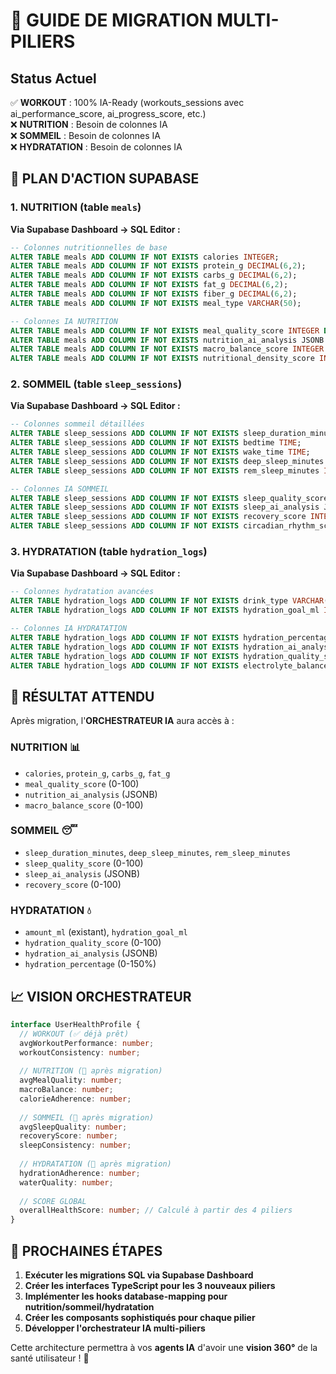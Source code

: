 # 🎯 GUIDE DE MIGRATION MULTI-PILIERS

## Status Actuel
✅ **WORKOUT** : 100% IA-Ready (workouts_sessions avec ai_performance_score, ai_progress_score, etc.)  
❌ **NUTRITION** : Besoin de colonnes IA  
❌ **SOMMEIL** : Besoin de colonnes IA  
❌ **HYDRATATION** : Besoin de colonnes IA  

## 🚀 PLAN D'ACTION SUPABASE

### 1. NUTRITION (table `meals`)
**Via Supabase Dashboard → SQL Editor :**

```sql
-- Colonnes nutritionnelles de base
ALTER TABLE meals ADD COLUMN IF NOT EXISTS calories INTEGER;
ALTER TABLE meals ADD COLUMN IF NOT EXISTS protein_g DECIMAL(6,2);
ALTER TABLE meals ADD COLUMN IF NOT EXISTS carbs_g DECIMAL(6,2);
ALTER TABLE meals ADD COLUMN IF NOT EXISTS fat_g DECIMAL(6,2);
ALTER TABLE meals ADD COLUMN IF NOT EXISTS fiber_g DECIMAL(6,2);
ALTER TABLE meals ADD COLUMN IF NOT EXISTS meal_type VARCHAR(50);

-- Colonnes IA NUTRITION
ALTER TABLE meals ADD COLUMN IF NOT EXISTS meal_quality_score INTEGER DEFAULT 0;
ALTER TABLE meals ADD COLUMN IF NOT EXISTS nutrition_ai_analysis JSONB DEFAULT '{}';
ALTER TABLE meals ADD COLUMN IF NOT EXISTS macro_balance_score INTEGER DEFAULT 0;
ALTER TABLE meals ADD COLUMN IF NOT EXISTS nutritional_density_score INTEGER DEFAULT 0;
```

### 2. SOMMEIL (table `sleep_sessions`)
**Via Supabase Dashboard → SQL Editor :**

```sql
-- Colonnes sommeil détaillées
ALTER TABLE sleep_sessions ADD COLUMN IF NOT EXISTS sleep_duration_minutes INTEGER;
ALTER TABLE sleep_sessions ADD COLUMN IF NOT EXISTS bedtime TIME;
ALTER TABLE sleep_sessions ADD COLUMN IF NOT EXISTS wake_time TIME;
ALTER TABLE sleep_sessions ADD COLUMN IF NOT EXISTS deep_sleep_minutes INTEGER;
ALTER TABLE sleep_sessions ADD COLUMN IF NOT EXISTS rem_sleep_minutes INTEGER;

-- Colonnes IA SOMMEIL
ALTER TABLE sleep_sessions ADD COLUMN IF NOT EXISTS sleep_quality_score INTEGER DEFAULT 0;
ALTER TABLE sleep_sessions ADD COLUMN IF NOT EXISTS sleep_ai_analysis JSONB DEFAULT '{}';
ALTER TABLE sleep_sessions ADD COLUMN IF NOT EXISTS recovery_score INTEGER DEFAULT 0;
ALTER TABLE sleep_sessions ADD COLUMN IF NOT EXISTS circadian_rhythm_score INTEGER DEFAULT 0;
```

### 3. HYDRATATION (table `hydration_logs`)
**Via Supabase Dashboard → SQL Editor :**

```sql
-- Colonnes hydratation avancées
ALTER TABLE hydration_logs ADD COLUMN IF NOT EXISTS drink_type VARCHAR(50) DEFAULT 'water';
ALTER TABLE hydration_logs ADD COLUMN IF NOT EXISTS hydration_goal_ml INTEGER DEFAULT 2000;

-- Colonnes IA HYDRATATION
ALTER TABLE hydration_logs ADD COLUMN IF NOT EXISTS hydration_percentage DECIMAL(5,2) DEFAULT 0.0;
ALTER TABLE hydration_logs ADD COLUMN IF NOT EXISTS hydration_ai_analysis JSONB DEFAULT '{}';
ALTER TABLE hydration_logs ADD COLUMN IF NOT EXISTS hydration_quality_score INTEGER DEFAULT 0;
ALTER TABLE hydration_logs ADD COLUMN IF NOT EXISTS electrolyte_balance_score INTEGER DEFAULT 0;
```

## 🤖 RÉSULTAT ATTENDU

Après migration, l'**ORCHESTRATEUR IA** aura accès à :

### NUTRITION 📊
- `calories`, `protein_g`, `carbs_g`, `fat_g`
- `meal_quality_score` (0-100)
- `nutrition_ai_analysis` (JSONB)
- `macro_balance_score` (0-100)

### SOMMEIL 😴
- `sleep_duration_minutes`, `deep_sleep_minutes`, `rem_sleep_minutes`
- `sleep_quality_score` (0-100)
- `sleep_ai_analysis` (JSONB)
- `recovery_score` (0-100)

### HYDRATATION 💧
- `amount_ml` (existant), `hydration_goal_ml`
- `hydration_quality_score` (0-100)
- `hydration_ai_analysis` (JSONB)
- `hydration_percentage` (0-150%)

## 📈 VISION ORCHESTRATEUR

```typescript
interface UserHealthProfile {
  // WORKOUT (✅ déjà prêt)
  avgWorkoutPerformance: number;
  workoutConsistency: number;
  
  // NUTRITION (🔄 après migration)
  avgMealQuality: number;
  macroBalance: number;
  calorieAdherence: number;
  
  // SOMMEIL (🔄 après migration)
  avgSleepQuality: number;
  recoveryScore: number;
  sleepConsistency: number;
  
  // HYDRATATION (🔄 après migration)
  hydrationAdherence: number;
  waterQuality: number;
  
  // SCORE GLOBAL
  overallHealthScore: number; // Calculé à partir des 4 piliers
}
```

## 🎯 PROCHAINES ÉTAPES

1. **Exécuter les migrations SQL via Supabase Dashboard**
2. **Créer les interfaces TypeScript pour les 3 nouveaux piliers**
3. **Implémenter les hooks database-mapping pour nutrition/sommeil/hydratation**
4. **Créer les composants sophistiqués pour chaque pilier**
5. **Développer l'orchestrateur IA multi-piliers**

Cette architecture permettra à vos **agents IA** d'avoir une **vision 360°** de la santé utilisateur ! 🚀